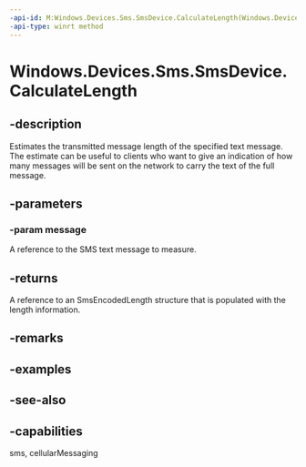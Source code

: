 ----api-id: M:Windows.Devices.Sms.SmsDevice.CalculateLength(Windows.Devices.Sms.SmsTextMessage)
-api-type: winrt method
---<!-- Method syntaxpublic Windows.Devices.Sms.SmsEncodedLength CalculateLength(Windows.Devices.Sms.SmsTextMessage message)--># Windows.Devices.Sms.SmsDevice.CalculateLength## -descriptionEstimates the transmitted message length of the specified text message. The estimate can be useful to clients who want to give an indication of how many messages will be sent on the network to carry the text of the full message.## -parameters### -param messageA reference to the SMS text message to measure.## -returnsA reference to an SmsEncodedLength structure that is populated with the length information.## -remarks## -examples## -see-also## -capabilitiessms, cellularMessaging